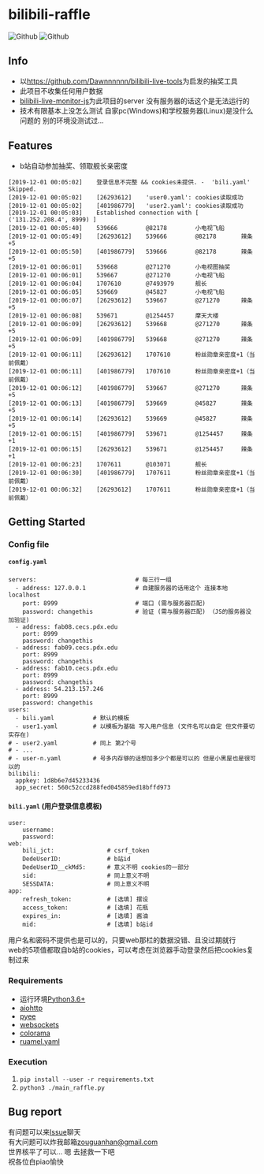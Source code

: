 # bilibili-raffle
![Github](https://img.shields.io/github/license/Billyzou0741326/bilibili-live-raffle-monitor)
![Github](https://img.shields.io/badge/python-3.6%7C3.7%7C3.8-brightgreen)

## Info
 - 以<https://github.com/Dawnnnnnn/bilibili-live-tools>为启发的抽奖工具 
 - 此项目不收集任何用户数据
 - [bilibili-live-monitor-js](https://github.com/Billyzou0741326/bilibili-live-monitor-js)为此项目的server  没有服务器的话这个是无法运行的
 - 技术有限基本上没怎么测试 自家pc(Windows)和学校服务器(Linux)是没什么问题的 别的环境没测试过...


## Features
 - b站自动参加抽奖、领取舰长亲密度
```
[2019-12-01 00:05:02]    登录信息不完整 && cookies未提供. -  'bili.yaml' Skipped.
[2019-12-01 00:05:02]    [26293612]    'user0.yaml': cookies读取成功
[2019-12-01 00:05:02]    [401986779]   'user2.yaml': cookies读取成功
[2019-12-01 00:05:03]    Established connection with [ ('131.252.208.4', 8999) ]
[2019-12-01 00:05:40]    539666        @82178        小电视飞船
[2019-12-01 00:05:49]    [26293612]    539666        @82178       辣条+5
[2019-12-01 00:05:50]    [401986779]   539666        @82178       辣条+5
[2019-12-01 00:06:01]    539668        @271270       小电视图抽奖
[2019-12-01 00:06:01]    539667        @271270       小电视飞船
[2019-12-01 00:06:04]    1707610       @7493979      舰长
[2019-12-01 00:06:05]    539669        @45827        小电视飞船
[2019-12-01 00:06:07]    [26293612]    539667        @271270      辣条+5
[2019-12-01 00:06:08]    539671        @1254457      摩天大楼
[2019-12-01 00:06:09]    [26293612]    539668        @271270      辣条+5
[2019-12-01 00:06:09]    [401986779]   539668        @271270      辣条+5
[2019-12-01 00:06:11]    [26293612]    1707610       粉丝勋章亲密度+1（当前佩戴）
[2019-12-01 00:06:11]    [401986779]   1707610       粉丝勋章亲密度+1（当前佩戴）
[2019-12-01 00:06:12]    [401986779]   539667        @271270      辣条+5
[2019-12-01 00:06:13]    [401986779]   539669        @45827       辣条+5
[2019-12-01 00:06:14]    [26293612]    539669        @45827       辣条+5
[2019-12-01 00:06:15]    [401986779]   539671        @1254457     辣条+1
[2019-12-01 00:06:15]    [26293612]    539671        @1254457     辣条+1
[2019-12-01 00:06:23]    1707611       @103071       舰长
[2019-12-01 00:06:30]    [401986779]   1707611       粉丝勋章亲密度+1（当前佩戴）
[2019-12-01 00:06:32]    [26293612]    1707611       粉丝勋章亲密度+1（当前佩戴）
```  
  

## Getting Started


### Config file  

#### ``config.yaml``
    servers:                            # 每三行一组
      - address: 127.0.0.1              # 自建服务器的话用这个 连接本地localhost
        port: 8999                      # 端口 (需与服务器匹配)
        password: changethis            # 验证 (需与服务器匹配) （JS的服务器没加验证)
      - address: fab08.cecs.pdx.edu
        port: 8999
        password: changethis
      - address: fab09.cecs.pdx.edu
        port: 8999
        password: changethis
      - address: fab10.cecs.pdx.edu
        port: 8999
        password: changethis
      - address: 54.213.157.246
        port: 8999
        password: changethis
    users:
      - bili.yaml           # 默认的模板
      - user1.yaml          # 以模板为基础 写入用户信息 (文件名可以自定 但文件要切实存在)
    # - user2.yaml          # 同上 第2个号
    # - ...
    # - user-n.yaml         # 号多内存够的话想加多少个都是可以的 但是小黑屋也是很可以的
    bilibili:
      appkey: 1d8b6e7d45233436
      app_secret: 560c52ccd288fed045859ed18bffd973

#### ``bili.yaml`` (用户登录信息模板)
    user:
        username:
        password:
    web: 
        bili_jct:               # csrf_token
        DedeUserID:             # b站id
        DedeUserID__ckMd5:      # 意义不明 cookies的一部分
        sid:                    # 同上意义不明
        SESSDATA:               # 同上意义不明
    app:
        refresh_token:          # [选填] 摆设
        access_token:           # [选填] 花瓶
        expires_in:             # [选填] 酱油
        mid:                    # [选填] b站id

用户名和密码不提供也是可以的，只要web那栏的数据没错、且没过期就行  
web的5项值都取自b站的cookies，可以考虑在浏览器手动登录然后把cookies复制过来
    

### Requirements  
 - 运行环境[Python3.6+](https://www.python.org/downloads/)
 - [aiohttp](https://aiohttp.readthedocs.io/en/stable/)
 - [pyee](https://pyee.readthedocs.io/en/latest/)
 - [websockets](https://websockets.readthedocs.io/en/stable/intro.html)
 - [colorama](https://pypi.org/project/colorama/)
 - [ruamel.yaml](https://pypi.org/project/ruamel.yaml/)

### Execution  
 1. `pip install --user -r requirements.txt`
 2. `python3 ./main_raffle.py`

## Bug report  
有问题可以来[Issue](https://github.com/Billyzou0741326/bilibili-raffle/issues)聊天  
有大问题可以炸我邮箱<zouguanhan@gmail.com>  
世界核平了可以... 嗯 去拯救一下吧  
祝各位白piao愉快

